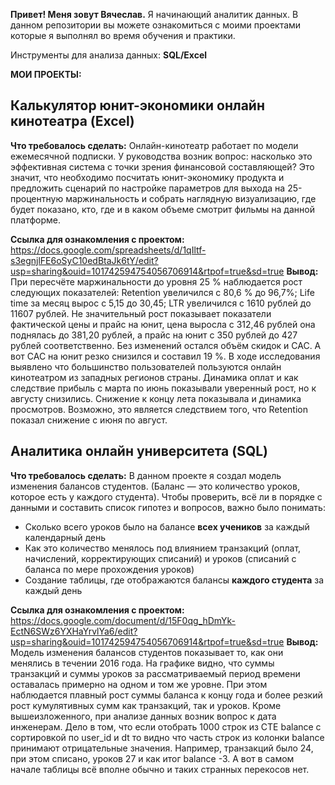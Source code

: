 
<strong>Привет! Меня зовут Вячеслав.</strong>
Я начинающий аналитик данных.
В данном репозитории вы можете ознакомиться с моими проектами которые я выполнял во время обучения и практики.

Инструменты для анализа данных: <strong>SQL/Excel</strong>

<strong>МОИ ПРОЕКТЫ:</strong>

<h2>Калькулятор юнит-экономики онлайн кинотеатра (Excel) </h2>

<strong>Что требовалось сделать:</strong>
Онлайн-кинотеатр работает по модели ежемесячной подписки. У руководства возник вопрос: насколько это эффективная система с точки зрения финансовой составляющей? 
Это значит, что необходимо посчитать юнит-экономику продукта и предложить сценарий по настройке параметров для выхода на 25-процентную маржинальность и собрать наглядную визуализацию, где будет показано, кто, где и в каком объеме смотрит фильмы на данной платформе.

<strong>Ссылка для ознакомления с проектом:</strong>
https://docs.google.com/spreadsheets/d/1qIltf-s3egnjlFE6oSyC10edBtaJk6tY/edit?usp=sharing&ouid=101742594754056706914&rtpof=true&sd=true
<strong>Вывод:</strong>
При пересчёте маржинальности до уровня 25 % наблюдается рост следующих показателей: Retention увеличился с 80,6 % до 96,7%; Life time за месяц вырос с 5,15 до 30,45; LTR увеличился с 1610 рублей до 11607 рублей. Не значительный рост показывает показатели фактической цены и прайс на юнит, цена выросла  с 312,46 рублей она поднялась до 381,20 рублей, а прайс на юнит с 350 рублей до 427 рублей соответственно. Без изменений остался объём скидок и CAC. А вот CAC на юнит резко снизился и составил 19 %.
В ходе исследования выявлено что большинство пользователей пользуются онлайн кинотеатром из западных регионов страны. Динамика оплат и как следствие прибыль с марта по июнь показывали уверенный рост, но к августу снизились. Снижение к концу лета показывала и динамика просмотров. Возможно, это является следствием того, что Retention показал снижение с июня по август.   


<h2>Аналитика онлайн университета (SQL)</h2>

<strong>Что требовалось сделать:</strong>
В данном проекте я создал модель изменения балансов студентов. (Баланс — это количество уроков, которое есть у каждого студента). 
Чтобы проверить, всё ли в порядке с  данными и составить список гипотез и вопросов, важно было понимать: 
- Сколько всего уроков было на балансе <strong>всех учеников</strong> за каждый календарный день
- Как это количество менялось под влиянием транзакций (оплат, начислений, корректирующих списаний) и уроков (списаний с баланса по мере прохождения уроков)
- Создание таблицы, где отображаются балансы <strong>каждого студента</strong> за каждый день

<strong>Ссылка для ознакомления с проектом:</strong>
https://docs.google.com/document/d/15F0qg_hDmYk-EctN6SWz6YXHaYrvlYa6/edit?usp=sharing&ouid=101742594754056706914&rtpof=true&sd=true
<strong>Вывод:</strong>
Модель изменения балансов студентов показывает то, как они менялись в течении 2016 года. На графике видно, что суммы транзакций и суммы уроков за рассматриваемый период времени оставалась примерно на одном и том же уровне. При этом наблюдается плавный рост суммы баланса к концу года и более резкий рост кумулятивных сумм как транзакций, так и уроков. 
Кроме вышеизложенного, при анализе данных возник вопрос к дата инженерам. Дело в том, что если отобрать 1000 строк из СТЕ balance с сортировкой по user_id и dt то видно что часть строк из колонки balance принимают отрицательные значения. Например, транзакций было 24, при этом списано, уроков 27 и как итог balance -3. А вот в самом начале таблицы всё вполне обычно и таких странных перекосов нет.


